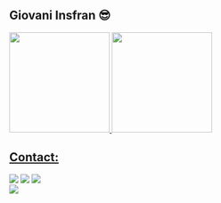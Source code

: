 ## Giovani Insfran 😎 

<div>
<a href="https://github.com/insfrangio">
<img height="180em" src="https://github-readme-stats-sigma-five.vercel.app/api/top-langs/?username=insfrangio&layout=compact&langs_count=7&theme=dracula"/>
<img height="180em" src="https://github-readme-stats-sigma-five.vercel.app/api?username=insfrangio&show_icons=true&theme=dracula&include_all_commits=true&count_private=true"/>
</div>


## Contact:

<div>

  <a href="https://www.instagram.com/insfrangio98/?igshid=OGQ5ZDc2ODk2ZA%3D%3D" target="_blank"><img src="https://img.shields.io/badge/Instagram-E4405F?style=for-the-badge&logo=instagram&logoColor=white" target="_blank"></a>
<a href="mailto:gioinsfran98@gmail.com"><img src="https://img.shields.io/badge/Gmail-D14836?style=for-the-badge&logo=gmail&logoColor=white" target="_blank"></a>
<a href="www.linkedin.com/in/insfrangio" target="_blank"><img src="https://img.shields.io/badge/-LinkedIn-%230077B5?style=for-the-badge&logo=linkedin&logoColor=white" target="_blank"></a>   
<a href="https://twitter.com/insfrangio" target="_blank"><img src="https://img.shields.io/badge/Twitter-1DA1F2?style=for-the-badge&logo=twitter&logoColor=white" target="_blank"></a>   

</div>


